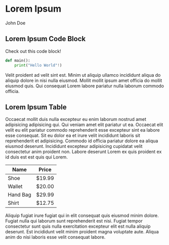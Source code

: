 # Lorem Ipsum

John Doe

## Lorem Ipsum Code Block

Check out this code block!

```python
def main():
    print("Hello World"!)
```

Velit proident ad velit sint est. Minim ut aliquip ullamco incididunt aliqua do aliquip dolore in nisi nulla eiusmod. Mollit mollit ipsum amet officia do mollit eiusmod quis. Qui consequat Lorem labore pariatur nulla laborum commodo officia.

## Lorem Ipsum Table

Occaecat mollit duis nulla excepteur eu enim laborum nostrud amet adipisicing adipisicing qui. Qui veniam amet elit pariatur ut ea. Occaecat elit velit eu elit pariatur commodo reprehenderit esse excepteur sint ea labore esse consequat. Sit eu dolor ea et irure velit incididunt laboris sit reprehenderit et adipisicing. Commodo id officia pariatur dolore ea aliqua eiusmod deserunt. Incididunt excepteur adipisicing cupidatat velit consectetur anim proident non. Labore deserunt Lorem ex quis proident ex id duis est est quis qui Lorem.

| Name      | Price     |
| ---       | ---       |
| Shoe      | $19.99    |
| Wallet    | $20.00    |
| Hand Bag  | $29.99    |
| Shirt     | $12.75    |

Aliquip fugiat irure fugiat qui in elit consequat quis eiusmod minim dolore. Fugiat nulla qui laborum sunt reprehenderit est nisi. Fugiat tempor consectetur sunt quis nulla exercitation excepteur elit est nulla aliquip deserunt. Est incididunt velit minim proident magna voluptate aute. Aliqua anim do nisi laboris esse velit consequat labore.
